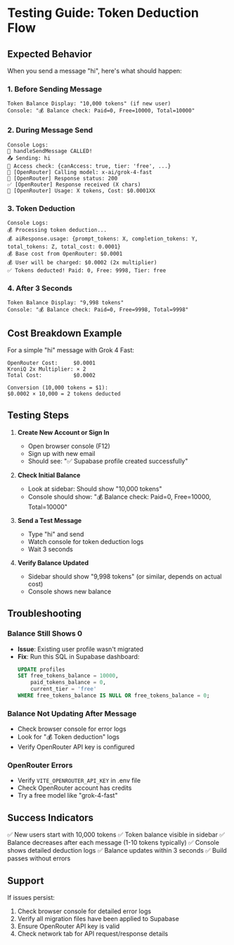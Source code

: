 # Testing Guide: Token Deduction Flow

## Expected Behavior

When you send a message "hi", here's what should happen:

### 1. Before Sending Message
```
Token Balance Display: "10,000 tokens" (if new user)
Console: "💰 Balance check: Paid=0, Free=10000, Total=10000"
```

### 2. During Message Send
```
Console Logs:
🚀 handleSendMessage CALLED!
📤 Sending: hi
🔐 Access check: {canAccess: true, tier: 'free', ...}
🔵 [OpenRouter] Calling model: x-ai/grok-4-fast
🔵 [OpenRouter] Response status: 200
✅ [OpenRouter] Response received (X chars)
🔵 [OpenRouter] Usage: X tokens, Cost: $0.0001XX
```

### 3. Token Deduction
```
Console Logs:
💰 Processing token deduction...
💰 aiResponse.usage: {prompt_tokens: X, completion_tokens: Y, total_tokens: Z, total_cost: 0.0001}
💰 Base cost from OpenRouter: $0.0001
💰 User will be charged: $0.0002 (2x multiplier)
✅ Tokens deducted! Paid: 0, Free: 9998, Tier: free
```

### 4. After 3 Seconds
```
Token Balance Display: "9,998 tokens"
Console: "💰 Balance check: Paid=0, Free=9998, Total=9998"
```

## Cost Breakdown Example

For a simple "hi" message with Grok 4 Fast:

```
OpenRouter Cost:     $0.0001
KroniQ 2x Multiplier: × 2
Total Cost:          $0.0002

Conversion (10,000 tokens = $1):
$0.0002 × 10,000 = 2 tokens deducted
```

## Testing Steps

1. **Create New Account or Sign In**
   - Open browser console (F12)
   - Sign up with new email
   - Should see: "✅ Supabase profile created successfully"

2. **Check Initial Balance**
   - Look at sidebar: Should show "10,000 tokens"
   - Console should show: "💰 Balance check: Paid=0, Free=10000, Total=10000"

3. **Send a Test Message**
   - Type "hi" and send
   - Watch console for token deduction logs
   - Wait 3 seconds

4. **Verify Balance Updated**
   - Sidebar should show "9,998 tokens" (or similar, depends on actual cost)
   - Console shows new balance

## Troubleshooting

### Balance Still Shows 0
- **Issue**: Existing user profile wasn't migrated
- **Fix**: Run this SQL in Supabase dashboard:
  ```sql
  UPDATE profiles 
  SET free_tokens_balance = 10000,
      paid_tokens_balance = 0,
      current_tier = 'free'
  WHERE free_tokens_balance IS NULL OR free_tokens_balance = 0;
  ```

### Balance Not Updating After Message
- Check browser console for error logs
- Look for "💰 Token deduction" logs
- Verify OpenRouter API key is configured

### OpenRouter Errors
- Verify `VITE_OPENROUTER_API_KEY` in .env file
- Check OpenRouter account has credits
- Try a free model like "grok-4-fast"

## Success Indicators

✅ New users start with 10,000 tokens
✅ Token balance visible in sidebar
✅ Balance decreases after each message (1-10 tokens typically)
✅ Console shows detailed deduction logs
✅ Balance updates within 3 seconds
✅ Build passes without errors

## Support

If issues persist:
1. Check browser console for detailed error logs
2. Verify all migration files have been applied to Supabase
3. Ensure OpenRouter API key is valid
4. Check network tab for API request/response details
